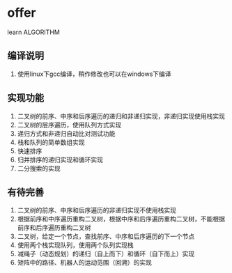 # offer
learn ALGORITHM
## 编译说明
1. 使用linux下gcc编译，稍作修改也可以在windows下编译
## 实现功能
1. 二叉树的前序、中序和后序遍历的递归和非递归实现，非递归实现使用栈实现
2. 二叉树的层序遍历，使用队列方式实现
3. 递归方式和非递归自动比对测试功能
4. 栈和队列的简单数组实现
5. 快速排序
6. 归并排序的递归实现和循环实现
7. 二分搜索的实现
## 有待完善
1. 二叉树的前序、中序和后序遍历的非递归实现不使用栈实现
2. 根据前序和中序遍历重构二叉树，根据中序和后序遍历重构二叉树，不能根据前序和后序遍历重构二叉树
3. 二叉树，给定一个节点，查找前序、中序和后序遍历的下一个节点
4. 使用两个栈实现队列，使用两个队列实现栈
5. 减绳子（动态规划）的递归（自上而下）和循环（自下而上）实现
6. 矩阵中的路径、机器人的运动范围（回溯）的实现
